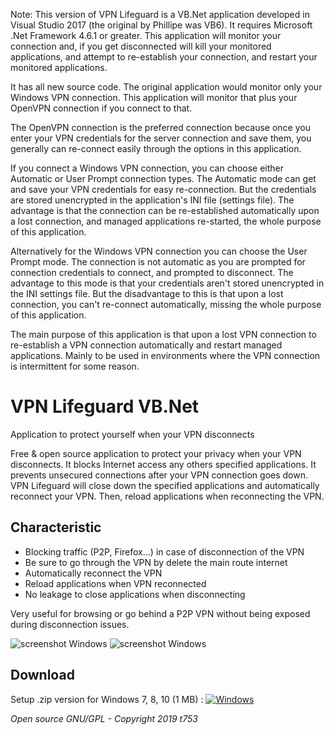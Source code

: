 Note: This version of VPN Lifeguard is a VB.Net application 
developed in Visual Studio 2017 (the original by Phillipe was VB6). 
It requires Microsoft .Net Framework 4.6.1 or greater.
This application will monitor your connection and, if you get 
disconnected will kill your monitored applications,
and attempt to re-establish your connection, and restart
your monitored applications.

It has all new source code. The original application
would monitor only your Windows VPN connection.
This application will monitor that plus your OpenVPN
connection if you connect to that.

The OpenVPN connection is the preferred connection
because once you enter your VPN credentials for the server 
connection and save them, you generally can re-connect easily
through the options in this application.

If you connect a Windows VPN connection, you can choose either 
Automatic or User Prompt connection types. The Automatic mode 
can get and save your VPN credentials for easy re-connection. But the
credentials are stored unencrypted in the application's INI file 
(settings file). The advantage is that the connection can be re-established
automatically upon a lost connection, and managed applications re-started,
the whole purpose of this application.

Alternatively for the  Windows VPN connection you can choose the 
User Prompt mode. The connection is not automatic as you are 
prompted for connection credentials to connect, and prompted to 
disconnect. The advantage to this mode is that your credentials aren't 
stored unencrypted in the INI settings file. But the disadvantage to this
is that upon a lost connection, you can't re-connect automatically,
missing the whole purpose of this application.

The main purpose of this application is that upon a lost VPN connection 
to re-establish a VPN connection automatically and restart managed applications.
Mainly to be used in environments where the VPN connection is intermittent for
some reason.
  
# VPN Lifeguard VB.Net

Application to protect yourself when your VPN disconnects

Free & open source application to protect your privacy when your VPN disconnects. It blocks Internet access any others specified applications. It prevents unsecured connections after your VPN connection goes down. VPN Lifeguard will close down the specified applications and automatically reconnect your VPN. Then, reload applications when reconnecting the VPN.


## Characteristic
- Blocking traffic (P2P, Firefox...) in case of disconnection of the VPN
- Be sure to go through the VPN by delete the main route internet
- Automatically reconnect the VPN
- Reload applications when VPN reconnected
- No leakage to close applications when disconnecting

Very useful for browsing or go behind a P2P VPN without being exposed during disconnection issues.


![screenshot Windows](https://raw.github.com/t753/VPN-Lifeguard/master/Windows/VPN%20Lifeguard%20VB.Net/VPN_Lifeguard_VB.Net_2019-03-18_05-30-04.png)
![screenshot Windows](https://raw.github.com/t753/VPN-Lifeguard/master/Windows/VPN%20Lifeguard%20VB.Net/Config_2019-03-20_05-02-23.png)

## Download
Setup .zip version for Windows 7, 8, 10 (1 MB) : [![Windows][2]][1]

  [1]: https://github.com/t753/VPN-Lifeguard/raw/master/Windows/VPN%20Lifeguard%20VB.Net/VPN_Lifeguard_VB.Net_v1.7-Setup.exe.zip
  [2]: https://cloud.githubusercontent.com/assets/24923693/21724562/26754b04-d435-11e6-9654-779c17c2ebcf.png

*Open source GNU/GPL - Copyright 2019 t753*

